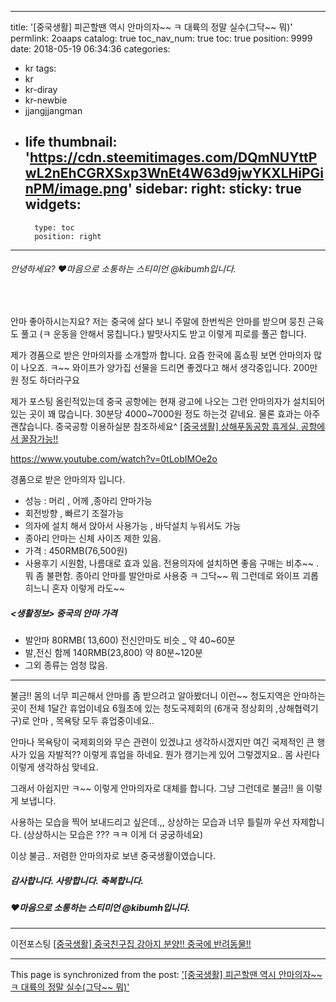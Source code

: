 
---
title: '[중국생활]  피곤할땐 역시 안마의자~~ ㅋ 대륙의 정말 실수(그닥~~ 뭐)'
permlink: 2oaaps
catalog: true
toc_nav_num: true
toc: true
position: 9999
date: 2018-05-19 06:34:36
categories:
- kr
tags:
- kr
- kr-diray
- kr-newbie
- jjangjjangman
- life
thumbnail: 'https://cdn.steemitimages.com/DQmNUYttPwL2nEhCGRXSxp3WnEt4W63d9jwYKXLHiPGinPM/image.png'
sidebar:
    right:
        sticky: true
widgets:
    -
        type: toc
        position: right
---


###### 안녕하세요? ♥마음으로 소통하는 스티미언 @kibumh입니다.
<br>

안마  좋아하시는지요?
저는 중국에 살다 보니 주말에 한번씩은 안마를 
받으며 뭉친 근육도 풀고 (ㅋ 운동을 안해서 뭉칩니다.)
발맛사지도 받고 이렇게 피로를 풀곤 합니다.

제가 경품으로 받은 안마의자를 소개할까 합니다.
요즘 한국에 홈쇼핑 보면 안마의자 많이 나오죠.
ㅋ~~ 와이프가 양가집 선물을 드리면 좋겠다고 해서
생각중입니다. 200만원 정도 하더라구요

제가 포스팅 올린적있는데
중국 공항에는 현재 광고에 나오는 그런 안마의자가 
설치되어 있는 곳이 꽤 많습니다. 
30분당 4000~7000원 정도 하는것 같네요.
물론 효과는 아주 괜찮습니다.
중국공항 이용하실분 참조하세요^
[[중국생활] 상해푸동공항 휴게실. 공항에서 꿀잠가능!!](https://steemit.com/kr/@kibumh/7lfawg)


https://www.youtube.com/watch?v=0tLobIMOe2o

경품으로 받은 안마의자 입니다.
- 성능 : 머리 , 어께 ,종아리 안마가능
- 회전방향 , 빠르기 조절가능
- 의자에 설치 해서 앉아서 사용가능 , 바닥설치 누워서도 가능
- 종아리 안마는 신체 사이즈 제한 있음. 
- 가격 : 450RMB(76,500원) 
- 사용후기 
시원함, 나름대로 효과 있음. 전용의자에 설치하면 좋음
구매는 비추~~ . 뭐 좀 불편함.  종아리 안마를 발안마로 사용중 ㅋ
그닥~~ 뭐 그런데로 와이프 괴롭히느니 혼자 이렇게 라도~~

##### <생활정보> 중국의 안마 가격
 - 발안마  80RMB( 13,600)  전신안마도 비슷 _ 약 40~60분
 - 발,전신 함께 140RMB(23,800) 약 80분~120분
 - 그외 종류는 엄청 많음.
---
 불금!!  몸의 너무 피곤해서 안마를 좀 받으려고 알아봤더니
이런~~ 청도지역은 안마하는 곳이 전체 1달간 휴업이네요
6월초에 있는 청도국제회의 (6개국 정상회의 ,상해협력기구)로
안마 , 목욕탕 모두  휴업중이네요..

안마나 목욕탕이 국제회의와 무슨 관련이 있겠냐고 생각하시겠지만
여긴 국제적인 큰 행사가 있음 자발적?? 이렇게 휴업을 하네요.
뭔가 캥기는게 있어 그렇겠지요.. 몸 사린다 이렇게 생각하심 맞네요.

그래서 아쉽지만 ㅋ~~ 이렇게 안마의자로 대체를 합니다.
그냥 그런데로 불금!! 을 이렇게 보냅니다.

사용하는 모습을 찍어 보내드리고 싶은데.,,
상상하는 모습과 너무 틀릴까 우선 자제합니다. 
(상상하시는 모습은 ???  ㅋㅋ 이게 더 궁궁하네요)

이상  불금.. 저렴한 안마의자로 보낸 중국생활이였습니다.

##### 감사합니다. 사랑합니다. 축복합니다.
##### ♥마음으로 소통하는 스티미언 @kibumh입니다.

--- 
이전포스팅
[[중국생활] 중국친구집 강아지 분양!! 중국에 반려동물!!](https://steemit.com/kr-pet/@kibumh/db654)

- - -

This page is synchronized from the post: ['[중국생활]  피곤할땐 역시 안마의자~~ ㅋ 대륙의 정말 실수(그닥~~ 뭐)'](https://steemit.com/@kibumh/2oaaps)
